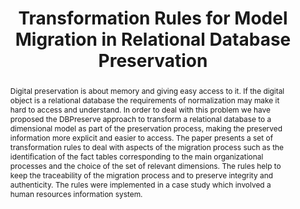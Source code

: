 ---
abstract: Digital preservation is about memory and giving easy access to it. If the
  digital object is a relational database the requirements of normalization may make
  it hard to access and understand. In order to deal with this problem we have proposed
  the DBPreserve approach to transform a relational database to a dimensional model
  as part of the preservation process, making the preserved information more explicit
  and easier to access. The paper presents a set of transformation rules to deal with
  aspects of the migration process such as the identification of the fact tables corresponding
  to the main organizational processes and the choice of the set of relevant dimensions.
  The rules help to keep the traceability of the migration process and to preserve
  integrity and authenticity. The rules were implemented in a case study which involved
  a human resources information system.
creators:
- Rahman, Arif Ur
- David, Gabriel
- Ribeiro, Cristina
date: null
document_url: https://services.phaidra.univie.ac.at/api/object/o:294268/download
grand_parent: iPRES
institutions: []
keywords:
- singapore
- database preservation
- database transformation rules
landing_page_url: https://phaidra.univie.ac.at/o:294268
language: eng
layout: publication
license: CC BY-SA 3.0 AT
notes_url: null
parent: iPRES 2011
presentation_url: null
publication_type: paper
size: 520806
source_name: iPRES
title: Transformation Rules for Model Migration in Relational Database Preservation
year: 2011
---